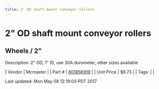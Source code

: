 ```yaml
---
title: 2" OD shaft mount conveyor rollers
---
```


# 2" OD shaft mount conveyor rollers
## Wheels / 2"
Description: 	2" OD, 1" ID, use 30A durometer, other sizes available 

| Vendor | Mcmaster | 
| Part # | [60185K919](https://www.mcmaster.com/#60185K919) | 
| Unit Price | $6.73 | 
| Tags: |  | 

Last updated: Mon May 08 12:19:03 PDT 2017